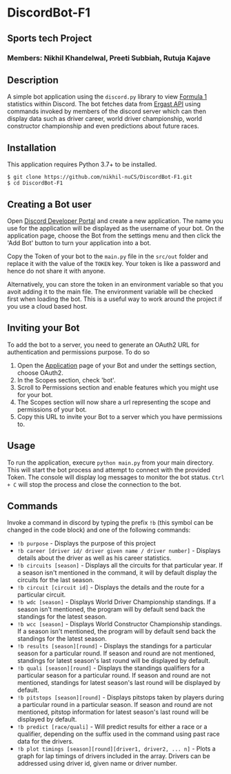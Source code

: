 # DiscordBot-F1

## Sports tech Project

### Members: Nikhil Khandelwal, Preeti Subbiah, Rutuja Kajave

## Description

A simple bot application using the `discord.py` library to view [Formula 1](https://www.formula1.com/) statistics within Discord. The bot fetches data from [Ergast API](http://ergast.com/mrd/) using commands invoked by members of the discord server which can then display data such as driver career, world driver championship, world constructor championship and even predictions about future races.

## Installation

This application requires Python 3.7+ to be installed.

`$ git clone https://github.com/nikhil-nuCS/DiscordBot-F1.git` <br/>
`$ cd DiscordBot-F1`

## Creating a Bot user

Open [Discord Developer Portal](https://discord.com/developers/applications/) and create a new application. The name you use for the application will be displayed as the username of your bot. On the application page, choose the Bot from the settings menu and then click the 'Add Bot' button to turn your application into a bot.

Copy the Token of your bot to the `main.py` file in the `src/out` folder and replace it with the value of the `TOKEN` key. Your token is like a password and hence do not share it with anyone.

Alternatively, you can store the token in an environment variable so that you avoit adding it to the main file. The environment variable will be checked first when loading the bot. This is a useful way to work around the project if you use a cloud based host.

## Inviting your Bot

To add the bot to a server, you need to generate an OAuth2 URL for authentication and permissions purpose. To do so

1. Open the [Application](https://discord.com/developers/applications/) page of your Bot and under the settings section, choose OAuth2.
2. In the Scopes section, check 'bot'.
3. Scroll to Permissions section and enable features which you might use for your bot.
4. The Scopes section will now share a url representing the scope and permissions of your bot.
5. Copy this URL to invite your Bot to a server which you have permissions to.

## Usage

To run the application, execure `python main.py` from your main directory. This will start the bot process and attempt to connect with the provided Token. The console will display log messages to monitor the bot status. `Ctrl + C` will stop the process and close the connection to the bot.

## Commands

Invoke a command in discord by typing the prefix `!b` (this symbol can be changed in the code block) and one of the following commands:

* `!b purpose` - Displays the purpose of this project <br/>
* `!b career [driver id/ driver given name / driver number]` - Displays details about the driver as well as his career statistics. <br/>
* `!b circuits [season]` - Displays all the circuits for that particular year. If a season isn't mentioned in the command, it will by default display the circuits for the last season.<br/>
* `!b circuit [circuit id]` - Displays the details and the route for a particular circuit. <br/>
* `!b wdc [season]` - Displays World Driver Championship standings. If a season isn't mentioned, the program will by default send back the standings for the latest season.<br/> 
* `!b wcc [season]` - Displays World Constructor Championship standings. If a season isn't mentioned, the program will by default send back the standings for the latest season.<br/> 
* `!b results [season][round]` - Displays the standings for a particular season for a particular round. If season and round are not mentioned, standings for latest season's last round will be displayed by default. <br/>
* `!b quali [season][round]` - Displays the standings qualifiers for a particular season for a particular round. If season and round are not mentioned, standings for latest season's last round will be displayed by default. <br/>
* `!b pitstops [season][round]` - Displays pitstops taken by players during a particular round in a particular season. If season and round are not mentioned, pitstop information for latest season's last round will be displayed by default.<br/>
* `!b predict [race/quali]` - Will predict results for either a race or a qualifier, depending on the suffix used in the command using past race data for the drivers. <br/>
* `!b plot timings [season][round][driver1, driver2, ... n]` - Plots a graph for lap timings of drivers included in the array. Drivers can be addressed using driver id, given name or driver number. 